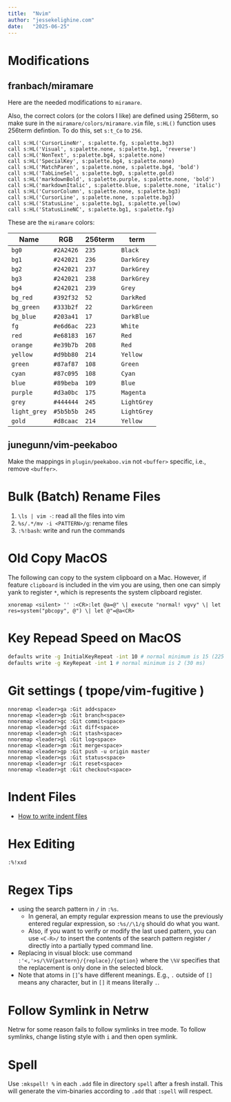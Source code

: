 ```yaml
---
title:  "Nvim"
author: "jessekelighine.com"
date:   "2025-06-25"
---
```


# Modifications

## franbach/miramare

Here are the needed modifications to `miramare`.

Also, the correct colors (or the colors I like) are defined using 256term,
so make sure in the `miramare/colors/miramare.vim` file,
`s:HL()` function uses 256term defintion.
To do this, set `s:t_Co` to `256`.

```vim
call s:HL('CursorLineNr', s:palette.fg, s:palette.bg3)
call s:HL('Visual', s:palette.none, s:palette.bg1, 'reverse')
call s:HL('NonText', s:palette.bg4, s:palette.none)
call s:HL('SpecialKey', s:palette.bg4, s:palette.none)
call s:HL('MatchParen', s:palette.none, s:palette.bg4, 'bold')
call s:HL('TabLineSel', s:palette.bg0, s:palette.gold)
call s:HL('markdownBold', s:palette.purple, s:palette.none, 'bold')
call s:HL('markdownItalic', s:palette.blue, s:palette.none, 'italic')
call s:HL('CursorColumn', s:palette.none, s:palette.bg3)
call s:HL('CursorLine', s:palette.none, s:palette.bg3)
call s:HL('StatusLine', s:palette.bg1, s:palette.yellow)
call s:HL('StatusLineNC', s:palette.bg1, s:palette.fg)
```

These are the `miramare` colors:

| Name         | RGB       | 256term | term        |
|--------------|-----------|---------|-------------|
| `bg0`        | `#2A2426` | `235`   | `Black`     |
| `bg1`        | `#242021` | `236`   | `DarkGrey`  |
| `bg2`        | `#242021` | `237`   | `DarkGrey`  |
| `bg3`        | `#242021` | `238`   | `DarkGrey`  |
| `bg4`        | `#242021` | `239`   | `Grey`      |
| `bg_red`     | `#392f32` | `52`    | `DarkRed`   |
| `bg_green`   | `#333b2f` | `22`    | `DarkGreen` |
| `bg_blue`    | `#203a41` | `17`    | `DarkBlue`  |
| `fg`         | `#e6d6ac` | `223`   | `White`     |
| `red`        | `#e68183` | `167`   | `Red`       |
| `orange`     | `#e39b7b` | `208`   | `Red`       |
| `yellow`     | `#d9bb80` | `214`   | `Yellow`    |
| `green`      | `#87af87` | `108`   | `Green`     |
| `cyan`       | `#87c095` | `108`   | `Cyan`      |
| `blue`       | `#89beba` | `109`   | `Blue`      |
| `purple`     | `#d3a0bc` | `175`   | `Magenta`   |
| `grey`       | `#444444` | `245`   | `LightGrey` |
| `light_grey` | `#5b5b5b` | `245`   | `LightGrey` |
| `gold`       | `#d8caac` | `214`   | `Yellow`    |

## junegunn/vim-peekaboo

Make the mappings in `plugin/peekaboo.vim` not `<buffer>` specific, i.e., remove `<buffer>`.

# Bulk (Batch) Rename Files

1. `\ls | vim -`: read all the files into vim
2. `%s/.*/mv -i <PATTERN>/g`: rename files
3. `:%!bash`: write and run the commands

# Old Copy MacOS

The following can copy to the system clipboard on a Mac.
However, if feature `clipboard` is included in the vim you are using,
then one can simply yank to register `*`,
which is represents the system clipboard register.

```vim
xnoremap <silent> '' :<CR>:let @a=@" \| execute "normal! vgvy" \| let res=system("pbcopy", @") \| let @"=@a<CR>
```

# Key Repead Speed on MacOS

```sh
defaults write -g InitialKeyRepeat -int 10 # normal minimum is 15 (225 ms)
defaults write -g KeyRepeat -int 1 # normal minimum is 2 (30 ms)
```

# Git settings ( tpope/vim-fugitive )

```vim
nnoremap <leader>ga :Git add<space>
nnoremap <leader>gb :Git branch<space>
nnoremap <leader>gc :Git commit<space>
nnoremap <leader>gd :Git diff<space>
nnoremap <leader>gh :Git stash<space>
nnoremap <leader>gl :Git log<space>
nnoremap <leader>gm :Git merge<space>
nnoremap <leader>gp :Git push -u origin master
nnoremap <leader>gs :Git status<space>
nnoremap <leader>gr :Git reset<space>
nnoremap <leader>gt :Git checkout<space>
```

# Indent Files

- [How to write indent files](https://psy.swansea.ac.uk/staff/carter/vim/vim_indent.htm)

# Hex Editing

```sh
:%!xxd
```

# Regex Tips

- using the search pattern in `/` in `:%s`.
    - In general, an empty regular expression means to use the previously
      entered regular expression, so `:%s//\1/g` should do what you want.
    - Also, if you want to verify or modify the last used pattern,
      you can use `<C-R>/` to insert the contents of the search pattern register `/`
      directly into a partially typed command line.
- Replacing in visual block:
  use command `:'<,'>s/\%V{pattern}/{replace}/{option}`
  where the `\%V` specifies that the replacement is only done in the selected block.
- Note that atoms in `[]`'s have different meanings.
  E.g., `.` outside of `[]` means any character, but in `[]` it means literally `.`.

# Follow Symlink in Netrw

Netrw for some reason fails to follow symlinks in tree mode.
To follow symlinks, change listing style with `i` and then open symlink.

# Spell

Use `:mkspell! %` in each `.add` file in directory `spell` after a fresh install.
This will generate the vim-binaries according to `.add` that `:spell` will respect.

